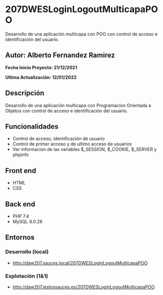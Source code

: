 # 207DWESLoginLogoutMulticapaPOO
Desarrollo de una aplicación multicapa con POO con control de acceso e identificación del usuario.

## Autor: Alberto Fernandez Ramirez

**Fecha Inicio Proyecto: 21/12/2021**

**Ultima Actualización: 12/01/2022**

## Descripción 
Desarrollo de una aplicación multicapa con Programacion Orientada a Objetos con control de acceso e identificación del usuario.

## Funcionalidades
- Control de acceso, identificación de usuario 
- Control de primer acceso y de ultimo acceso de usuarios
- Ver informacion de las variables $_SESSION, $_COOKIE, $_SERVER y phpinfo

## Front end
- HTML
- CSS

## Back end
- PHP 7.4
- MySQL 8.0.26

## Entornos
### Desarrollo (local)
- http://daw207.sauces.local/207DWESLoginLogoutMulticapaPOO
### Explotación (1&1)
- http://daw207.ieslossauces.es/207DWESLoginLogoutMulticapaPOO
